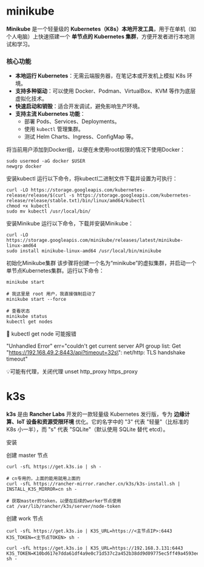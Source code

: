 # minikube

**Minikube** 是一个轻量级的 **Kubernetes（K8s）本地开发工具**，用于在单机（如个人电脑）上快速搭建一个 **单节点的 Kubernetes 集群**，方便开发者进行本地测试和学习。

### **核心功能**

- **本地运行 Kubernetes**：无需云端服务器，在笔记本或开发机上模拟 K8s 环境。
- **支持多种驱动**：可以使用 Docker、Podman、VirtualBox、KVM 等作为底层虚拟化技术。
- **快速启动和销毁**：适合开发调试，避免影响生产环境。
- **支持主流 Kubernetes 功能**：
  - 部署 Pods、Services、Deployments。
  - 使用 `kubectl` 管理集群。
  - 测试 Helm Charts、Ingress、ConfigMap 等。



将当前用户添加到Docker组，以便在未使用root权限的情况下使用Docker：

```
sudo usermod -aG docker $USER
newgrp docker
```



安装kubectl
运行以下命令，将kubectl二进制文件下载并设置为可执行：

```
curl -LO https://storage.googleapis.com/kubernetes-release/release/$(curl -s https://storage.googleapis.com/kubernetes-release/release/stable.txt)/bin/linux/amd64/kubectl
chmod +x kubectl
sudo mv kubectl /usr/local/bin/
```



安装Minikube
运行以下命令，下载并安装Minikube：

```
curl -LO https://storage.googleapis.com/minikube/releases/latest/minikube-linux-amd64
sudo install minikube-linux-amd64 /usr/local/bin/minikube
```



初始化Minikube集群
该步骤将创建一个名为“minikube”的虚拟集群，并启动一个单节点Kubernetes集群。运行以下命令：

```
minikube start

# 我这里是 root 用户，我直接强制启动了
minikube start --force

# 查看状态
minikube status
kubectl get nodes
```



🚨 kubectl get node 可能报错 

"Unhandled Error" err="couldn't get current server API group list: Get \"https://192.168.49.2:8443/api?timeout=32s\": net/http: TLS handshake timeout"

💡可能有代理，关闭代理 unset http_proxy https_proxy





# k3s

**k3s** 是由 **Rancher Labs** 开发的一款轻量级 Kubernetes 发行版，专为 **边缘计算、IoT 设备和资源受限环境** 优化。它的名字中的 "3" 代表 "轻量"（比标准的 K8s 小一半），而 "s" 代表 "SQLite"（默认使用 SQLite 替代 etcd）。



安装



创建 master 节点

```
curl -sfL https://get.k3s.io | sh -

# cn专用的，上面的能用就用上面的
curl -sfL https://rancher-mirror.rancher.cn/k3s/k3s-install.sh | INSTALL_K3S_MIRROR=cn sh -

# 获取master的token，以便在后续的worker节点使用
cat /var/lib/rancher/k3s/server/node-token

```



创建 work 节点

```
curl -sfL https://get.k3s.io | K3S_URL=https://<主节点IP>:6443 K3S_TOKEN=<主节点TOKEN> sh -

curl -sfL https://get.k3s.io | K3S_URL=https://192.168.3.131:6443 K3S_TOKEN=K10bd617e7dda61df4a9e0c71d537c2a452b38dd9d09775ec5ff49a4593ee77f79f::server:9ecfe91cbf40a7e67f6ed0d71ec81b54 sh -
```

